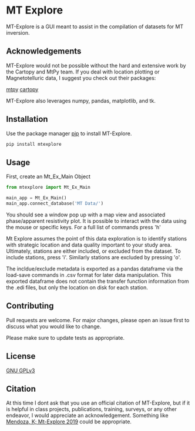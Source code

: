 # MT Explore

MT-Explore is a GUI meant to assist in the compilation of datasets for MT inversion.

## Acknowledgements

MT-Explore would not be possible without the hard and extensive work by the Cartopy and MtPy team. If you deal with location plotting or Magnetotelluric data, I suggest you check out their packages:

[mtpy](https://github.com/MTgeophysics/mtpy)
[cartopy](https://scitools.org.uk/cartopy/docs/latest/)

MT-Explore also leverages numpy, pandas, matplotlib, and tk. 

## Installation

Use the package manager [pip](https://pip.pypa.io/en/stable/) to install MT-Explore.

```bash
pip install mtexplore
```

## Usage

First, create an Mt_Ex_Main Object

```python
from mtexplore import Mt_Ex_Main

main_app = Mt_Ex_Main()
main_app.connect_database('MT Data/')

```
You should see a window pop up with a map view and associated phase/apparent resistivity plot. It is possible to interact with the data using the mouse or specific keys. For a full list of commands press 'h'

Mt Explore assumes the point of this data exploration is to identify stations with strategic location and data quality important to your study area. Ultimately, stations are either included, or excluded from the dataset. To include stations, press 'i'. Similarly stations are excluded by pressing 'o'. 

The incldue/exclude metadata is exported as a pandas dataframe via the load-save commands in .csv format for later data manipulation. This exported dataframe does not contain the transfer function information from the .edi files, but only the location on disk for each station. 

## Contributing
Pull requests are welcome. For major changes, please open an issue first to discuss what you would like to change.

Please make sure to update tests as appropriate.

## License
[GNU GPLv3](https://choosealicense.com/licenses/gpl-3.0/)

## Citation

At this time I dont ask that you use an official citation of MT-Explore, but if it is helpful in class projects, publications, training, surveys, or any other endeavor, I would appreciate an acknowledgement. Something like [Mendoza, K; Mt-Explore 2019](https://github.com/El-minadero/mt-explore.git) could be appropriate.
